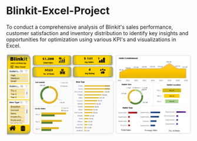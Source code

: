 # Blinkit-Excel-Project
To conduct a comprehensive analysis of Blinkit's sales performance, customer satisfaction and inventory distribution to identify key insights and opportunities for optimization using various KPI's and visualizations in Excel.


![Dashborad_Screenshot](https://github.com/sunehthakur77-bot/Blinkit-Excel-Project/blob/main/Blinkit%20Project%20screenshot.png)
